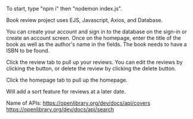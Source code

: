 To start, type "npm i" then "nodemon index.js".

Book review project uses EJS, Javascript, Axios, and Database.

You can create your account and sign in to the database on the sign-in or create an account screen.
Once on the homepage, enter the title of the book as well as the author's name in the fields.
The book needs to have a ISBN to be found.

Click the review tab to pull up your reviews. 
You can edit the reviews by clicking the button, or delete the review by clicking the delete button.

Click the homepage tab to pull up the homepage.

Will add a sort feature for reviews at a later date.

Name of APIs:
https://openlibrary.org/dev/docs/api/covers
https://openlibrary.org/dev/docs/api/search
